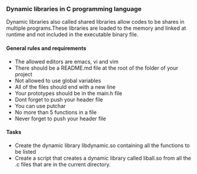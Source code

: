 ### Dynamic libraries in C programming language
Dynamic libraries also called shared libraries allow codes to be shares in multiple programs.These libraries are loaded to the memory and linked at runtime and not included in the executable binary file.

#### General rules and requirements
- The allowed editors are emacs, vi and vim
- There should be a README.md file at the root of the folder of your project
- Not allowed to use global variables
- All of the files should end with a new line
- Your prototypes should be in the main.h file
- Dont forget to push your header file
- You can use putchar
- No more than 5 functions in a file
- Never forget to push your header file

#### Tasks
- Create the dynamic library libdynamic.so containing all the functions to be listed
- Create a script that creates a dynamic library called liball.so from all the .c files that are in the current directory.

